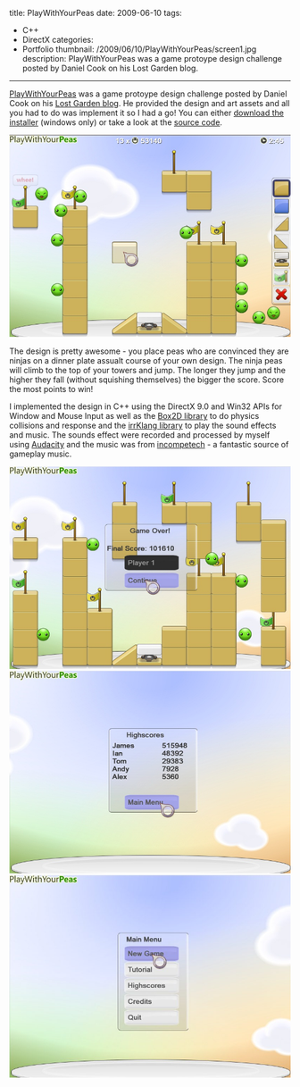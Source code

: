 title: PlayWithYourPeas
date: 2009-06-10
tags:
- C++
- DirectX
categories:
- Portfolio
thumbnail: /2009/06/10/PlayWithYourPeas/screen1.jpg
description: PlayWithYourPeas was a game protoype design challenge posted by Daniel Cook on his Lost Garden blog.
---

[PlayWithYourPeas](http://www.lostgarden.com/2008/02/play-with-your-peas-game-prototyping.html) was a game protoype design challenge posted by Daniel Cook on his [Lost Garden blog](http://www.lostgarden.com). He provided the design and art assets and all you had to do was implement it so I had a go! You can either [download the installer](/2009/06/10/PlayWithYourPeas/PlayWithYourPeasSetup.exe) (windows only) or take a look at the [source code](/2009/06/10/PlayWithYourPeas/NinjaPeasSource.zip).

![](/2009/06/10/PlayWithYourPeas/screen1.jpg)

The design is pretty awesome - you place peas who are convinced they are ninjas on a dinner plate assualt course of your own design. The ninja peas will climb to the top of your towers and jump. The longer they jump and the higher they fall (without squishing themselves) the bigger the score. Score the most points to win!

I implemented the design in C++ using the DirectX 9.0 and Win32 APIs for Window and Mouse Input as well as the [Box2D library](http://box2d.org/) to do physics collisions and response and the [irrKlang library](http://www.ambiera.com/irrklang/) to play the sound effects and music. The sounds effect were recorded and processed by myself using [Audacity](http://audacity.sourceforge.net/) and the music was from [incompetech](http://incompetech.com/) - a fantastic source of gameplay music.

![](/2009/06/10/PlayWithYourPeas/screen2.jpg)
![](/2009/06/10/PlayWithYourPeas/screen3.jpg)
![](/2009/06/10/PlayWithYourPeas/screen4.jpg)
